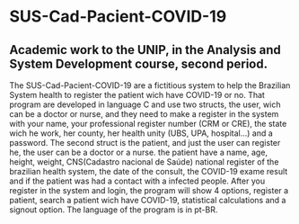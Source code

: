 # SUS-Cad-Pacient-COVID-19
## Academic work to the UNIP, in the Analysis and System Development course, second period.

   The SUS-Cad-Pacient-COVID-19 are a fictitious system to help the Brazilian System health 
  to register the patient wich have COVID-19 or no.
   That program are developed in language C and use two structs, the user, wich can be a doctor
  or nurse, and they need to make a register in the system with your name, your professional 
  register number (CRM or CRE), the state wich he work, her county, her health unity
  (UBS, UPA, hospital...) and a password. 
   The second struct is the patient, and just the user can register he, the user can be a doctor 
  or a nurse. the patient have a name, age, height, weight, CNS(Cadastro nacional de Saúde) 
  national register of the brazilian health system, the date of the consult, the COVID-19 exame result
  and if the patient was had a contact with a infected people.
   After you register in the system and login, the program will show 4 options, register a patient, search a patient 
  wich have COVID-19, statistical calculations and a signout option. The language of the program is in pt-BR.
  
